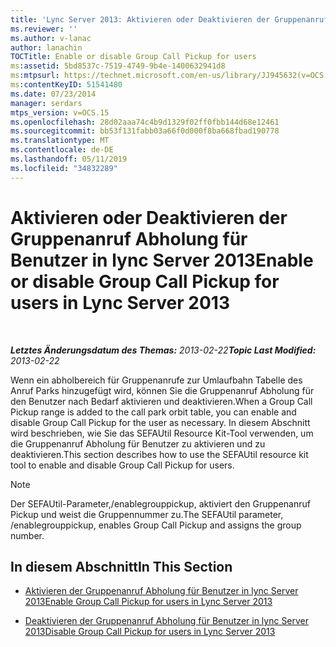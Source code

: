 ```yaml
---
title: 'Lync Server 2013: Aktivieren oder Deaktivieren der Gruppenanruf Abholung für Benutzer'
ms.reviewer: ''
ms.author: v-lanac
author: lanachin
TOCTitle: Enable or disable Group Call Pickup for users
ms:assetid: 5bd8537c-7519-4749-9b4e-1400632941d8
ms:mtpsurl: https://technet.microsoft.com/en-us/library/JJ945632(v=OCS.15)
ms:contentKeyID: 51541480
ms.date: 07/23/2014
manager: serdars
mtps_version: v=OCS.15
ms.openlocfilehash: 28d02aaa74c4b9d1329f02ff0fbb144d68e12461
ms.sourcegitcommit: bb53f131fabb03a66f0d000f8ba668fbad190778
ms.translationtype: MT
ms.contentlocale: de-DE
ms.lasthandoff: 05/11/2019
ms.locfileid: "34832289"
---
```

<div data-xmlns="http://www.w3.org/1999/xhtml">

<div class="topic" data-xmlns="http://www.w3.org/1999/xhtml" data-msxsl="urn:schemas-microsoft-com:xslt" data-cs="http://msdn.microsoft.com/en-us/">

<div data-asp="http://msdn2.microsoft.com/asp">

# <a name="enable-or-disable-group-call-pickup-for-users-in-lync-server-2013"></a><span data-ttu-id="e2cf7-102">Aktivieren oder Deaktivieren der Gruppenanruf Abholung für Benutzer in lync Server 2013</span><span class="sxs-lookup"><span data-stu-id="e2cf7-102">Enable or disable Group Call Pickup for users in Lync Server 2013</span></span>

</div>

<div id="mainSection">

<div id="mainBody">

<span> </span>

<span data-ttu-id="e2cf7-103">_**Letztes Änderungsdatum des Themas:** 2013-02-22_</span><span class="sxs-lookup"><span data-stu-id="e2cf7-103">_**Topic Last Modified:** 2013-02-22_</span></span>

<span data-ttu-id="e2cf7-104">Wenn ein abholbereich für Gruppenanrufe zur Umlaufbahn Tabelle des Anruf Parks hinzugefügt wird, können Sie die Gruppenanruf Abholung für den Benutzer nach Bedarf aktivieren und deaktivieren.</span><span class="sxs-lookup"><span data-stu-id="e2cf7-104">When a Group Call Pickup range is added to the call park orbit table, you can enable and disable Group Call Pickup for the user as necessary.</span></span> <span data-ttu-id="e2cf7-105">In diesem Abschnitt wird beschrieben, wie Sie das SEFAUtil Resource Kit-Tool verwenden, um die Gruppenanruf Abholung für Benutzer zu aktivieren und zu deaktivieren.</span><span class="sxs-lookup"><span data-stu-id="e2cf7-105">This section describes how to use the SEFAUtil resource kit tool to enable and disable Group Call Pickup for users.</span></span>

<div>


> [!NOTE]  
> <span data-ttu-id="e2cf7-106">Der SEFAUtil-Parameter,/enablegrouppickup, aktiviert den Gruppenanruf Pickup und weist die Gruppennummer zu.</span><span class="sxs-lookup"><span data-stu-id="e2cf7-106">The SEFAUtil parameter, /enablegrouppickup, enables Group Call Pickup and assigns the group number.</span></span>



</div>

<div>

## <a name="in-this-section"></a><span data-ttu-id="e2cf7-107">In diesem Abschnitt</span><span class="sxs-lookup"><span data-stu-id="e2cf7-107">In This Section</span></span>

  - [<span data-ttu-id="e2cf7-108">Aktivieren der Gruppenanruf Abholung für Benutzer in lync Server 2013</span><span class="sxs-lookup"><span data-stu-id="e2cf7-108">Enable Group Call Pickup for users in Lync Server 2013</span></span>](lync-server-2013-enable-group-call-pickup-for-users.md)

  - [<span data-ttu-id="e2cf7-109">Deaktivieren der Gruppenanruf Abholung für Benutzer in lync Server 2013</span><span class="sxs-lookup"><span data-stu-id="e2cf7-109">Disable Group Call Pickup for users in Lync Server 2013</span></span>](lync-server-2013-disable-group-call-pickup-for-users.md)

</div>

</div>

<span> </span>

</div>

</div>

</div>


